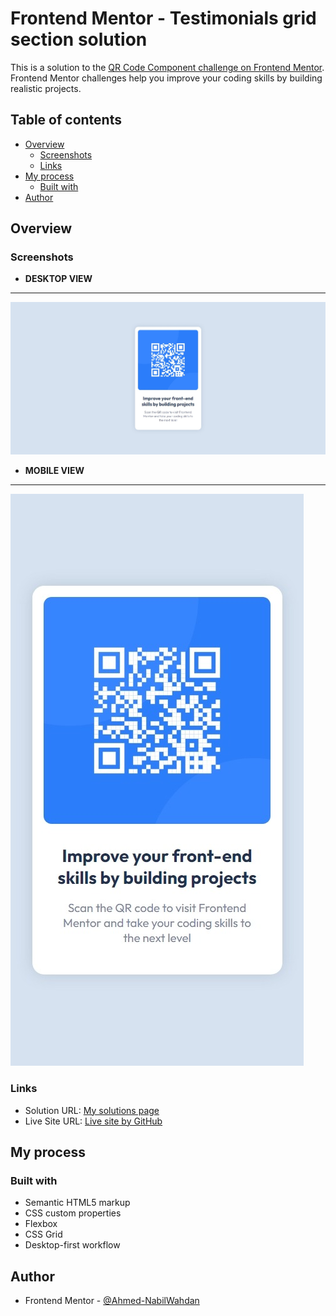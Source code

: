 # Frontend Mentor - Testimonials grid section solution

This is a solution to the [QR Code Component challenge on Frontend Mentor](https://www.frontendmentor.io/challenges/testimonials-grid-section-Nnw6J7Un7). Frontend Mentor challenges help you improve your coding skills by building realistic projects. 

## Table of contents

- [Overview](#overview)
  - [Screenshots](#screenshots)
  - [Links](#links)
- [My process](#my-process)
  - [Built with](#built-with)
- [Author](#author)


## Overview

### Screenshots
- **DESKTOP VIEW**
---
![DESKTOP VIEW](./screenshots/desktop-view.jpeg)
- **MOBILE VIEW**
---
![MOBILE VIEW](./screenshots/mobile-view.jpeg)
### Links

- Solution URL: [My solutions page](https://www.frontendmentor.io/profile/Ahmed-NabilWahdan/solutions)
- Live Site URL: [Live site by GitHub](https://ahmed-nabilwahdan.github.io/QR-Code-Component/)

## My process

### Built with

- Semantic HTML5 markup
- CSS custom properties
- Flexbox
- CSS Grid
- Desktop-first workflow

## Author
- Frontend Mentor - [@Ahmed-NabilWahdan](https://www.frontendmentor.io/profile/Ahmed-NabilWahdan)